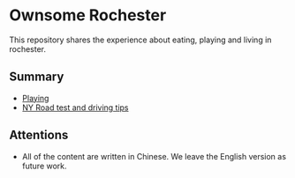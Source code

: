 # Ownsome Rochester
This repository shares the experience about eating, playing and living in rochester. 

## Summary

- [Playing](https://github.com/jshi31/ownsome-rochester/tree/master/playing)
- [NY Road test and driving tips](https://github.com/jshi31/ownsome-rochester/tree/master/driving)

## Attentions
- All of the content are written in Chinese. We leave the English version as future work.

